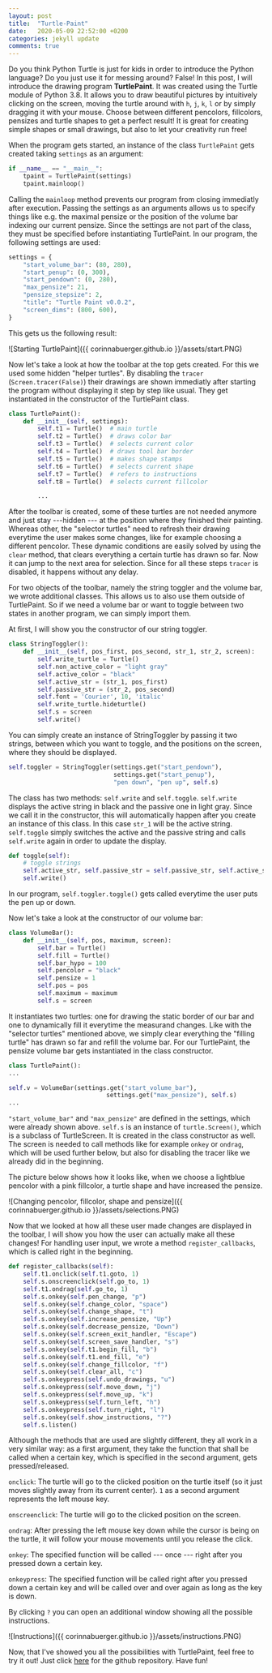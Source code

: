 ```yaml
---
layout: post
title:  "Turtle-Paint"
date:   2020-05-09 22:52:00 +0200
categories: jekyll update
comments: true
---
```


Do you think Python Turtle is just for kids in order to introduce the Python language? Do you just use it for messing around? False!
In this post, I will introduce the drawing program **TurtlePaint**. It was created using the Turtle module of Python 3.8. 
It allows you to draw beautiful pictures by intuitively clicking on the screen, moving the turtle around with `h`, `j`, `k`, `l` or by simply dragging it with your mouse. Choose between different pencolors, fillcolors, pensizes and turtle shapes to get a perfect result! It is great for creating simple shapes or small drawings, but also to let your creativity run free!

When the program gets started, an instance of the class `TurtlePaint` gets created taking `settings` as an argument:

```python
if __name__ == "__main__":
    tpaint = TurtlePaint(settings)
    tpaint.mainloop()
```

Calling the `mainloop` method prevents our program from closing immediatly after execution.
Passing the settings as an arguments allows us to specify things like e.g. the maximal pensize or the position of the volume bar indexing our current pensize. Since the settings are not part of the class, they must be specified before instantiating TurtlePaint. In our program, the following settings are used:

```python
settings = {
    "start_volume_bar": (80, 280),
    "start_penup": (0, 300),
    "start_pendown": (0, 280),
    "max_pensize": 21,
    "pensize_stepsize": 2,
    "title": "Turtle Paint v0.0.2",
    "screen_dims": (800, 600),
}
```
This gets us the following result:

![Starting TurtlePaint]({{ corinnabuerger.github.io }}/assets/start.PNG)

Now let's take a look at how the toolbar at the top gets created. For this we used some hidden "helper turtles". By disabling the `tracer` (`Screen.tracer(False)`) their drawings are shown immediatly after starting the program without displaying it step by step like usual. They get instantiated in the constructor of the TurtlePaint class.

```python
class TurtlePaint():
    def __init__(self, settings):
        self.t1 = Turtle()  # main turtle
        self.t2 = Turtle()  # draws color bar
        self.t3 = Turtle()  # selects current color
        self.t4 = Turtle()  # draws tool bar border
        self.t5 = Turtle()  # makes shape stamps
        self.t6 = Turtle()  # selects current shape
        self.t7 = Turtle()  # refers to instructions
        self.t8 = Turtle()  # selects current fillcolor

        ...
```
After the toolbar is created, some of these turtles are not needed anymore and just stay ---hidden --- at the position where they finished their painting. Whereas other, the "selector turtles" need to refresh their drawing everytime the user makes some changes, like for example choosing a different pencolor. These dynamic conditions are easily solved by using the `clear` method, that clears everything a certain turtle has drawn so far. Now it can jump to the next area for selection. Since for all these steps `tracer` is disabled, it happens without any delay.

For two objects of the toolbar, namely the string toggler and the volume bar, we wrote additional classes. This allows us to also use them outside of TurtlePaint. So if we need a volume bar or want to toggle between two states in another program, we can simply import them. 

At first, I will show you the constructor of our string toggler. 

```python
class StringToggler():
    def __init__(self, pos_first, pos_second, str_1, str_2, screen):
        self.write_turtle = Turtle()
        self.non_active_color = "light gray"
        self.active_color = "black"
        self.active_str = (str_1, pos_first)
        self.passive_str = (str_2, pos_second)
        self.font = 'Courier', 10, 'italic'
        self.write_turtle.hideturtle()
        self.s = screen
        self.write()
```
You can simply create an instance of StringToggler by passing it two strings, between which you want to toggle, and the positions on the screen, where they should be displayed. 

```python
self.toggler = StringToggler(settings.get("start_pendown"),
                             settings.get("start_penup"),
                             "pen down", "pen up", self.s)
```

The class has two methods: `self.write` and `self.toggle`. `self.write` displays the active string in black and the passive one in light gray. Since we call it in the constructor, this will automatically happen after you create an instance of this class. In this case `str_1` will be the active string. `self.toggle` simply switches the active and the passive string and calls `self.write` again in order to update the display.

```python
def toggle(self):
    # toggle strings
    self.active_str, self.passive_str = self.passive_str, self.active_str
    self.write()
```

In our program, `self.toggler.toggle()` gets called everytime the user puts the pen up or down.

Now let's take a look at the constructor of our volume bar:

```python
class VolumeBar():
    def __init__(self, pos, maximum, screen):
        self.bar = Turtle()
        self.fill = Turtle()
        self.bar_hypo = 100
        self.pencolor = "black"
        self.pensize = 1
        self.pos = pos
        self.maximum = maximum
        self.s = screen
```
It instantiates two turtles: one for drawing the static border of our bar and one to dynamically fill it everytime the measurand changes. Like with the "selector turtles" mentioned above, we simply clear everything the "filling turtle" has drawn so far and refill the volume bar.
For our TurtlePaint, the pensize volume bar gets instantiated in the class constructor.

```python
class TurtlePaint():
...

self.v = VolumeBar(settings.get("start_volume_bar"),
                           settings.get("max_pensize"), self.s)
...
```

`"start_volume_bar"` and `"max_pensize"` are defined in the settings, which were already shown above. `self.s` is an instance of `turtle.Screen()`, which is a subclass of TurtleScreen. It is created in the class constructor as well. The screen is needed to call methods like for example `onkey` or `ondrag`, which will be used further below, but also for disabling the tracer like we already did in the beginning.

The picture below shows how it looks like, when we choose a lightblue pencolor with a pink fillcolor, a turtle shape and have increased the pensize.

![Changing pencolor, fillcolor, shape and pensize]({{ corinnabuerger.github.io }}/assets/selections.PNG)

Now that we looked at how all these user made changes are displayed in the toolbar, I will show you how the user can actually make all these changes!
For handling user input, we wrote a method `register_callbacks`, which is called right in the beginning.

```python
def register_callbacks(self):
    self.t1.onclick(self.t1.goto, 1)
    self.s.onscreenclick(self.go_to, 1)
    self.t1.ondrag(self.go_to, 1)
    self.s.onkey(self.pen_change, "p")
    self.s.onkey(self.change_color, "space")
    self.s.onkey(self.change_shape, "t")
    self.s.onkey(self.increase_pensize, "Up")
    self.s.onkey(self.decrease_pensize, "Down")
    self.s.onkey(self.screen_exit_handler, "Escape")
    self.s.onkey(self.screen_save_handler, "s")
    self.s.onkey(self.t1.begin_fill, "b")
    self.s.onkey(self.t1.end_fill, "e")
    self.s.onkey(self.change_fillcolor, "f")
    self.s.onkey(self.clear_all, "c")
    self.s.onkeypress(self.undo_drawings, "u")
    self.s.onkeypress(self.move_down, "j")
    self.s.onkeypress(self.move_up, "k")
    self.s.onkeypress(self.turn_left, "h")
    self.s.onkeypress(self.turn_right, "l")
    self.s.onkey(self.show_instructions, "?")
    self.s.listen()
```

Although the methods that are used are slightly different, they all work in a very similar way: as a first argument, they take the function that shall be called when a certain key, which is specified in the second argument, gets pressed/released.

`onclick`: The turtle will go to the clicked position on the turtle itself (so it just moves slightly away from its current center). `1` as a second argument represents the left mouse key.

`onscreenclick`: The turtle will go to the clicked position on the screen.

`ondrag`: After pressing the left mouse key down while the cursor is being on the turtle, it will follow your mouse movements until you release the click.

`onkey`: The specified function will be called --- once --- right after you pressed down a certain key.

`onkeypress`: The specified function will be called right after you pressed down a certain key and will be called over and over again as long as the key is down.

By clicking `?` you can open an additional window showing all the possible instructions.

![Instructions]({{ corinnabuerger.github.io }}/assets/instructions.PNG)

Now, that I've showed you all the possibilities with TurtlePaint, feel free to try it out! Just click [here](https://github.com/CorinnaBuerger/Turtle-Paint) for the github repository. Have fun!

